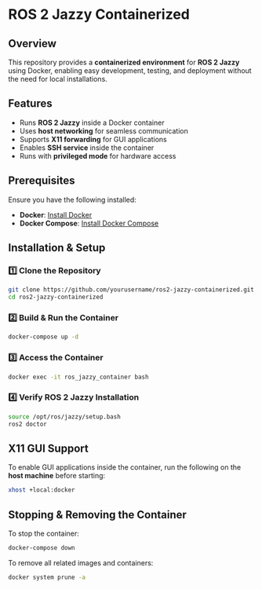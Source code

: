 # ROS 2 Jazzy Containerized  

## Overview  
This repository provides a **containerized environment** for **ROS 2 Jazzy** using Docker, enabling easy development, testing, and deployment without the need for local installations.  

## Features  
- Runs **ROS 2 Jazzy** inside a Docker container  
- Uses **host networking** for seamless communication  
- Supports **X11 forwarding** for GUI applications  
- Enables **SSH service** inside the container  
- Runs with **privileged mode** for hardware access  

## Prerequisites  
Ensure you have the following installed:  
- **Docker**: [Install Docker](https://docs.docker.com/get-docker/)  
- **Docker Compose**: [Install Docker Compose](https://docs.docker.com/compose/install/)  

## Installation & Setup  

### 1️⃣ Clone the Repository  
```bash
git clone https://github.com/yourusername/ros2-jazzy-containerized.git
cd ros2-jazzy-containerized
```

### 2️⃣ Build & Run the Container  
```bash
docker-compose up -d
```

### 3️⃣ Access the Container  
```bash
docker exec -it ros_jazzy_container bash
```

### 4️⃣ Verify ROS 2 Jazzy Installation  
```bash
source /opt/ros/jazzy/setup.bash
ros2 doctor
```

## X11 GUI Support  
To enable GUI applications inside the container, run the following on the **host machine** before starting:  
```bash
xhost +local:docker
```

## Stopping & Removing the Container  
To stop the container:  
```bash
docker-compose down
```

To remove all related images and containers:  
```bash
docker system prune -a
```
